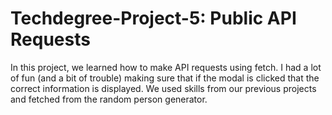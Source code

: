 # Techdegree-Project-5: Public API Requests

In this project, we learned how to make API requests using fetch.
I had a lot of fun (and a bit of trouble) making sure that if the modal is clicked
that the correct information is displayed. We used skills from our previous projects
and fetched from the random person generator.
